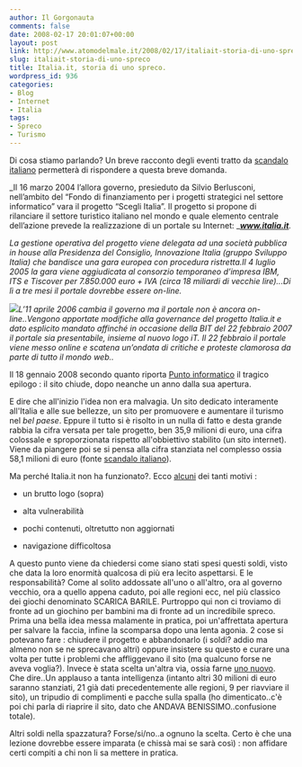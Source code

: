 ```yaml
---
author: Il Gorgonauta
comments: false
date: 2008-02-17 20:01:07+00:00
layout: post
link: http://www.atomodelmale.it/2008/02/17/italiait-storia-di-uno-spreco/
slug: italiait-storia-di-uno-spreco
title: Italia.it, storia di uno spreco.
wordpress_id: 936
categories:
- Blog
- Internet
- Italia
tags:
- Spreco
- Turismo
---
```


Di cosa stiamo parlando? Un breve racconto degli eventi tratto da [scandalo italiano](http://scandaloitaliano.wordpress.com/) permetterà di rispondere a questa breve domanda.

_Il 16 marzo 2004 l’allora governo, presieduto da Silvio Berlusconi, nell’ambito del “Fondo di finanziamento per i progetti strategici nel settore informatico” vara il progetto “Scegli Italia”. Il progetto si propone di rilanciare il settore turistico italiano nel mondo e quale elemento centrale dell’azione prevede la realizzazione di un portale su Internet: __**www.italia.it**._

_La gestione operativa del progetto viene delegata ad una società pubblica in house alla Presidenza del Consiglio, Innovazione Italia (gruppo Sviluppo Italia) che bandisce una gara europea con procedura ristretta.Il 4 luglio 2005 la gara viene aggiudicata al consorzio temporaneo d’impresa IBM, ITS e Tiscover per 7.850.000 euro + IVA (circa 18 miliardi di vecchie lire)...Di lì a tre mesi il portale dovrebbe essere on-line._

<!-- more -->


![](http://www.atomodelmale.it/wp-content/uploads/2008/10/italiaitlogo_mirror.jpg)_L’11 aprile 2006 cambia il governo ma il portale non è ancora on-line..Vengono apportate modifiche alla governance del progetto Italia.it e dato esplicito mandato affinché in occasione della BIT del 22 febbraio 2007 il portale sia presentabile, insieme al nuovo logo iT. Il 22 febbraio il portale viene messo online e scatena un’ondata di critiche e proteste clamorosa da parte di tutto il mondo web.._

Il 18 gennaio 2008 secondo quanto riporta [Punto informatico](http://punto-informatico.it/p.aspx?i=2165721) il tragico epilogo : il sito chiude, dopo neanche un anno dalla sua apertura.

E dire che all'inizio l'idea non era malvagia. Un sito dedicato interamente all'Italia e alle sue bellezze, un sito per promuovere e aumentare il turismo nel _bel paese_. Eppure il tutto si è risolto in un nulla di fatto e desta grande rabbia la cifra versata per tale progetto, ben 35,9 milioni di euro, una cifra colossale e sproporzionata rispetto all'obbiettivo stabilito (un sito internet). Viene da piangere poi se si pensa alla cifra stanziata nel complesso ossia 58,1 milioni di euro (fonte [scandalo italiano](http://scandaloitaliano.wordpress.com/2007/07/26/un-po-di-luce-sui-conti-di-italiait/)).

Ma perché Italia.it non ha funzionato?. Ecco [alcuni](http://www.webnews.it/news/leggi/5513/italiait-spuntano-solo-difetti/) dei tanti motivi :



	
  * un brutto logo (sopra)

	
  * alta vulnerabilità

	
  * pochi contenuti, oltretutto non aggiornati

	
  * navigazione difficoltosa


A questo punto viene da chiedersi come siano stati spesi questi soldi, visto che data la loro enormità qualcosa di più era lecito aspettarsi.  E le responsabilità? Come al solito addossate all'uno o all'altro, ora al governo vecchio, ora a quello appena caduto, poi alle regioni ecc, nel più classico dei giochi denominato SCARICA BARILE. Purtroppo qui non ci troviamo di fronte ad un giochino per bambini ma di fronte ad un incredibile spreco. Prima una bella idea messa malamente in pratica, poi un'affrettata apertura per salvare la faccia, infine la scomparsa dopo una lenta agonia. 2 cose si potevano fare : chiudere il progetto e abbandonarlo (i soldi? addio ma almeno non se ne sprecavano altri)  oppure insistere su questo e curare una volta per tutte i problemi che affliggevano il sito (ma qualcuno forse ne aveva voglia?). Invece è stata scelta un'altra via, ossia farne [uno nuovo](http://punto-informatico.it/p.aspx?i=2188456). Che dire..Un applauso a tanta intelligenza (intanto altri 30 milioni di euro saranno stanziati, 21 già dati precedentemente alle regioni, 9 per riavviare il sito), un tripudio di complimenti e pacche sulla spalla (ho dimenticato..c'è poi chi parla di riaprire il sito, dato che ANDAVA BENISSIMO..confusione totale).

Altri soldi nella spazzatura? Forse/si/no..a ognuno la scelta. Certo è che una lezione dovrebbe essere imparata (e chissà mai se sarà così) : non affidare certi compiti a chi non li sa mettere in pratica.
